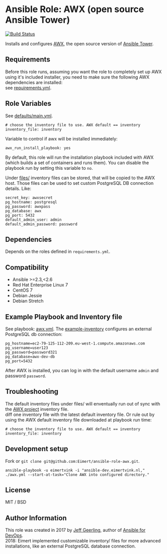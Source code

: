 # Ansible Role: AWX (open source Ansible Tower)

[![Build Status](https://travis-ci.org/Eimert/ansible-role-awx.svg?branch=master)](https://travis-ci.org/Eimert/ansible-role-awx)

Installs and configures [AWX](https://github.com/ansible/awx), the open source version of [Ansible Tower](https://www.ansible.com/tower).

## Requirements

Before this role runs, assuming you want the role to completely set up AWX using it's included installer, you need to make sure the following AWX dependencies are installed:<br>
see [requirements.yml](requirements.yml).

## Role Variables

See [defaults/main.yml](defaults/main.yml).
```
# choose the inventory file to use. AWX default == inventory
inventory_file: inventory
```
Variable to control if awx will be installed immediately:
```
awx_run_install_playbook: yes
```
By default, this role will run the installation playbook included with AWX (which builds a set of containers and runs them). You can disable the playbook run by setting this variable to `no`.

Under [files/](files/) inventory files can be stored, that will be copied to the AWX host. Those files can be used to set custom PostgreSQL DB connection details. Like:
```
secret_key: awxsecret
pg_hostname: postgresql
pg_password: awxpass
pg_database: awx
pg_port: 5432
default_admin_user: admin
default_admin_password: password
```

## Dependencies

Depends on the roles defined in `requirements.yml`.

## Compatibility

- Ansible >=2.3,<2.6
- Red Hat Enterprise Linux 7
- CentOS 7
- Debian Jessie
- Debian Stretch

## Example Playbook and Inventory file

See playbook: [awx.yml](awx.yml). The [example-inventory](files/example-inventory) configures an external PostgreSQL db connection:
```
pg_hostname=ec2-79-125-112-209.eu-west-1.compute.amazonaws.com
pg_username=user123
pg_password=password321
pg_database=awx-dev-db
pg_port=5432
```

After AWX is installed, you can log in with the default username `admin` and password `password`.

## Troubleshooting

The default inventory files under files/ will enventually run out of sync with the [AWX project](https://github.com/ansible/awx/blob/devel/installer/inventory) inventory file. <br>
diff one inventory file with the latest default inventory file. Or rule out by using the AWX default inventory file downloaded at playbook run time:
```
# choose the inventory file to use. AWX default == inventory
inventory_file: inventory
```

## Development setup

Fork or `git clone git@github.com:Eimert/ansible-role-awx.git`.

    ansible-playbook -u eimertvink -i "ansible-dev.eimertvink.nl," ./awx.yml --start-at-task="Clone AWX into configured directory."


## License

MIT / BSD

## Author Information

This role was created in 2017 by [Jeff Geerling](https://www.jeffgeerling.com/), author of [Ansible for DevOps](https://www.ansiblefordevops.com/). <br>
2018: Eimert implemented customizable inventory/ files for more advanced installations, like an external PostgreSQL database connection.

